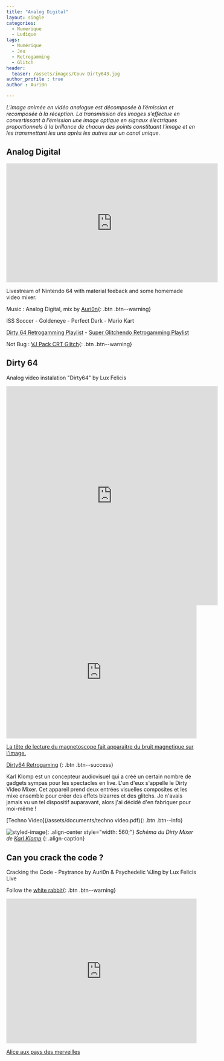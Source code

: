 ```yaml
---
title: "Analog Digital"
layout: single
categories:
  - Numerique 
  - Ludique
tags:
  - Numérique
  - Jeu
  - Retrogamming
  - Glitch
header:
  teaser: /assets/images/Couv Dirty643.jpg
author_profile : true
author : Auri0n

---
```

*L'image animée en vidéo analogue est décomposée à l’émission et recomposée à la réception. La transmission des images s’effectue en convertissant à l’émission une image optique en signaux électriques proportionnels à la brillance de chacun des points constituant l’image et en les transmettant les uns après les autres sur un canal unique.*

## Analog Digital

<iframe width="560" height="315" src="https://www.youtube.com/embed/4y-WtYuUzV0" title="YouTube video player" frameborder="0" allow="accelerometer; autoplay; clipboard-write; encrypted-media; gyroscope; picture-in-picture; web-share" allowfullscreen></iframe>

Livestream of Nintendo 64 with material feeback and some homemade video mixer.

Music : Analog Digital, mix by [Auri0n](https://soundcloud.com/auri0n){: .btn .btn--warning}

ISS Soccer - Goldeneye - Perfect Dark - Mario Kart

[Dirty 64 Retrogamming Playlist](https://www.youtube.com/playlist?list=PLsg_cg9K_TfUx74HVaGYrb2ktj8yUFPQx) - [Super Glitchendo Retrogamming Playlist](https://www.youtube.com/playlist?list=PLsg_cg9K_TfW4l99hidxgcy1vLcLfemsH)

Not Bug : [VJ Pack CRT Glitch](https://www.vjloops.com/stock-pack/not-bug--crt-tv-glitches-223736.html){: .btn .btn--warning}

## Dirty 64
Analog video instalation "Dirty64" by Lux Felicis

<iframe src="https://www.instagram.com/luxfelicis/embed" width="560" height="580" frameborder="0"> </iframe>

<div style="width:100%;height:0;padding-bottom:70%;position:relative;"><iframe src="https://giphy.com/embed/l3q2DjYkmGHJURUha" width="100%" height="100%" style="position:absolute" frameBorder="0" class="giphy-embed" allowFullScreen></iframe></div><p><a href="/numerique/glitch-art/">
La tête de lecture du magnetoscope fait apparaitre du bruit magnetique sur l'image.</a></p>

[Dirty64 Retrogaming](https://www.youtube.com/playlist?list=PLsg_cg9K_TfUx74HVaGYrb2ktj8yUFPQx)
{: .btn .btn--success}

Karl Klomp est un concepteur audiovisuel qui a créé un certain nombre de gadgets sympas pour les spectacles en live. L'un d'eux s'appelle le Dirty Video Mixer. Cet appareil prend deux entrées visuelles composites et les mixe ensemble pour créer des effets bizarres et des glitchs. Je n'avais jamais vu un tel dispositif auparavant, alors j'ai décidé d'en fabriquer pour moi-même !

[Techno Video](/assets/documents/techno video.pdf){: .btn .btn--info}

![styled-image](/assets/images/schema/Dirty64_schema.jpg "DirtyMixer"){: .align-center style="width: 560;"}
*Schéma du Dirty Mixer de [Karl Klomp](https://www.karlklomp.nl)*
{: .align-caption}

## Can you crack the code ? 

Cracking the Code - Psytrance by Auri0n & Psychedelic VJing by Lux Felicis Live

Follow the [white rabbit](https://www.youtube.com/watch?v=enOvHp_uv4U){: .btn .btn--warning}

<div style="width:100%;height:0;padding-bottom:76%;position:relative;"><iframe src="https://giphy.com/embed/jrp2fq0CXoN3iclsep" width="100%" height="100%" style="position:absolute" frameBorder="0" class="giphy-embed" allowFullScreen></iframe></div><p><a href="https://giphy.com/gifs/disney-alice-wonderland-jrp2fq0CXoN3iclsep">Alice aux pays des merveilles</a></p>


